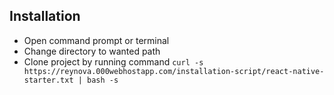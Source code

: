 ## Installation ##

- Open command prompt or terminal
- Change directory to wanted path
- Clone project by running command ```curl -s https://reynova.000webhostapp.com/installation-script/react-native-starter.txt | bash -s```